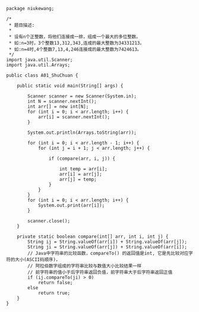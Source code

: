 	package niukewang;
	
	/*
	 * 题目描述:
	 * 
	 * 设有n个正整数，将他们连接成一排，组成一个最大的多位整数。
	 * 如:n=3时，3个整数13,312,343,连成的最大整数为34331213。
	 * 如:n=4时,4个整数7,13,4,246连接成的最大整数为7424613。
	 */
	import java.util.Scanner;
	import java.util.Arrays;
	
	public class A01_ShuChuan {
	
		public static void main(String[] args) {
	
			Scanner scanner = new Scanner(System.in);
			int N = scanner.nextInt();
			int arr[] = new int[N];
			for (int i = 0; i < arr.length; i++) {
				arr[i] = scanner.nextInt();
			}
	
			System.out.println(Arrays.toString(arr));
	
			for (int i = 0; i < arr.length - 1; i++) {
				for (int j = i + 1; j < arr.length; j++) {
	
					if (compare(arr, i, j)) {
	
						int temp = arr[i];
						arr[i] = arr[j];
						arr[j] = temp;
					}
				}
			}
			for (int i = 0; i < arr.length; i++) {
				System.out.print(arr[i]);
			}
	
			scanner.close();
		}
	
		private static boolean compare(int[] arr, int i, int j) {
			String ij = String.valueOf(arr[i]) + String.valueOf(arr[j]);
			String ji = String.valueOf(arr[j]) + String.valueOf(arr[i]);
			// Java中字符串的比较函数，compareTo() 的返回值是int, 它是先比较对应字符的大小(ASCII码顺序)，
			// 阿拉伯数字组成的字符串比较与数值大小比较结果一样
			// 前字符串的值小于后字符串返回负值，前字符串大于后字符串返回正值
			if (ij.compareTo(ji) > 0)
				return false;
			else
				return true;
		}
	}
